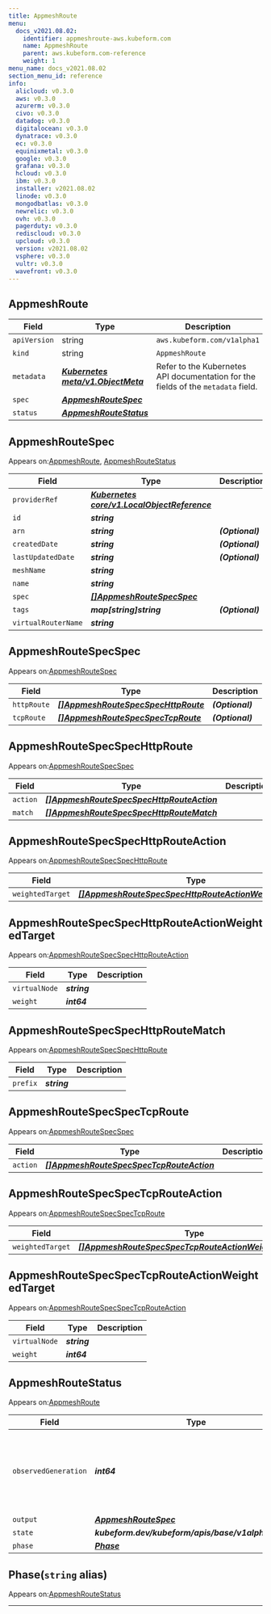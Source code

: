 ```yaml
---
title: AppmeshRoute
menu:
  docs_v2021.08.02:
    identifier: appmeshroute-aws.kubeform.com
    name: AppmeshRoute
    parent: aws.kubeform.com-reference
    weight: 1
menu_name: docs_v2021.08.02
section_menu_id: reference
info:
  alicloud: v0.3.0
  aws: v0.3.0
  azurerm: v0.3.0
  civo: v0.3.0
  datadog: v0.3.0
  digitalocean: v0.3.0
  dynatrace: v0.3.0
  ec: v0.3.0
  equinixmetal: v0.3.0
  google: v0.3.0
  grafana: v0.3.0
  hcloud: v0.3.0
  ibm: v0.3.0
  installer: v2021.08.02
  linode: v0.3.0
  mongodbatlas: v0.3.0
  newrelic: v0.3.0
  ovh: v0.3.0
  pagerduty: v0.3.0
  rediscloud: v0.3.0
  upcloud: v0.3.0
  version: v2021.08.02
  vsphere: v0.3.0
  vultr: v0.3.0
  wavefront: v0.3.0
---
```


## AppmeshRoute
| Field | Type | Description |
| ------ | ----- | ----------- |
| `apiVersion` | string | `aws.kubeform.com/v1alpha1` |
|    `kind` | string | `AppmeshRoute` |
| `metadata` | ***[Kubernetes meta/v1.ObjectMeta](https://v1-18.docs.kubernetes.io/docs/reference/generated/kubernetes-api/v1.18/#objectmeta-v1-meta)***|Refer to the Kubernetes API documentation for the fields of the `metadata` field.|
| `spec` | ***[AppmeshRouteSpec](#appmeshroutespec)***||
| `status` | ***[AppmeshRouteStatus](#appmeshroutestatus)***||
## AppmeshRouteSpec

Appears on:[AppmeshRoute](#appmeshroute), [AppmeshRouteStatus](#appmeshroutestatus)

| Field | Type | Description |
| ------ | ----- | ----------- |
| `providerRef` | ***[Kubernetes core/v1.LocalObjectReference](https://v1-18.docs.kubernetes.io/docs/reference/generated/kubernetes-api/v1.18/#localobjectreference-v1-core)***||
| `id` | ***string***||
| `arn` | ***string***| ***(Optional)*** |
| `createdDate` | ***string***| ***(Optional)*** |
| `lastUpdatedDate` | ***string***| ***(Optional)*** |
| `meshName` | ***string***||
| `name` | ***string***||
| `spec` | ***[[]AppmeshRouteSpecSpec](#appmeshroutespecspec)***||
| `tags` | ***map[string]string***| ***(Optional)*** |
| `virtualRouterName` | ***string***||
## AppmeshRouteSpecSpec

Appears on:[AppmeshRouteSpec](#appmeshroutespec)

| Field | Type | Description |
| ------ | ----- | ----------- |
| `httpRoute` | ***[[]AppmeshRouteSpecSpecHttpRoute](#appmeshroutespecspechttproute)***| ***(Optional)*** |
| `tcpRoute` | ***[[]AppmeshRouteSpecSpecTcpRoute](#appmeshroutespecspectcproute)***| ***(Optional)*** |
## AppmeshRouteSpecSpecHttpRoute

Appears on:[AppmeshRouteSpecSpec](#appmeshroutespecspec)

| Field | Type | Description |
| ------ | ----- | ----------- |
| `action` | ***[[]AppmeshRouteSpecSpecHttpRouteAction](#appmeshroutespecspechttprouteaction)***||
| `match` | ***[[]AppmeshRouteSpecSpecHttpRouteMatch](#appmeshroutespecspechttproutematch)***||
## AppmeshRouteSpecSpecHttpRouteAction

Appears on:[AppmeshRouteSpecSpecHttpRoute](#appmeshroutespecspechttproute)

| Field | Type | Description |
| ------ | ----- | ----------- |
| `weightedTarget` | ***[[]AppmeshRouteSpecSpecHttpRouteActionWeightedTarget](#appmeshroutespecspechttprouteactionweightedtarget)***||
## AppmeshRouteSpecSpecHttpRouteActionWeightedTarget

Appears on:[AppmeshRouteSpecSpecHttpRouteAction](#appmeshroutespecspechttprouteaction)

| Field | Type | Description |
| ------ | ----- | ----------- |
| `virtualNode` | ***string***||
| `weight` | ***int64***||
## AppmeshRouteSpecSpecHttpRouteMatch

Appears on:[AppmeshRouteSpecSpecHttpRoute](#appmeshroutespecspechttproute)

| Field | Type | Description |
| ------ | ----- | ----------- |
| `prefix` | ***string***||
## AppmeshRouteSpecSpecTcpRoute

Appears on:[AppmeshRouteSpecSpec](#appmeshroutespecspec)

| Field | Type | Description |
| ------ | ----- | ----------- |
| `action` | ***[[]AppmeshRouteSpecSpecTcpRouteAction](#appmeshroutespecspectcprouteaction)***||
## AppmeshRouteSpecSpecTcpRouteAction

Appears on:[AppmeshRouteSpecSpecTcpRoute](#appmeshroutespecspectcproute)

| Field | Type | Description |
| ------ | ----- | ----------- |
| `weightedTarget` | ***[[]AppmeshRouteSpecSpecTcpRouteActionWeightedTarget](#appmeshroutespecspectcprouteactionweightedtarget)***||
## AppmeshRouteSpecSpecTcpRouteActionWeightedTarget

Appears on:[AppmeshRouteSpecSpecTcpRouteAction](#appmeshroutespecspectcprouteaction)

| Field | Type | Description |
| ------ | ----- | ----------- |
| `virtualNode` | ***string***||
| `weight` | ***int64***||
## AppmeshRouteStatus

Appears on:[AppmeshRoute](#appmeshroute)

| Field | Type | Description |
| ------ | ----- | ----------- |
| `observedGeneration` | ***int64***| ***(Optional)*** Resource generation, which is updated on mutation by the API Server.|
| `output` | ***[AppmeshRouteSpec](#appmeshroutespec)***| ***(Optional)*** |
| `state` | ***kubeform.dev/kubeform/apis/base/v1alpha1.State***| ***(Optional)*** |
| `phase` | ***[Phase](#phase)***| ***(Optional)*** |
## Phase(`string` alias)

Appears on:[AppmeshRouteStatus](#appmeshroutestatus)

---
